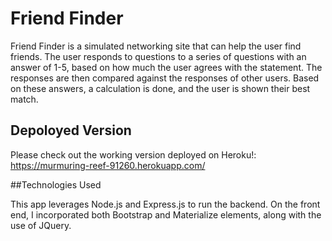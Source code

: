 # Friend Finder

Friend Finder is a simulated networking site that can help the user find friends. The user responds to questions to a series of questions with an answer of 1-5, based on how much the user agrees with the statement. The responses are then compared against the responses of other users. Based on these answers, a calculation is done, and the user is shown their best match. 

## Depoloyed Version

Please check out the working version deployed on Heroku!: https://murmuring-reef-91260.herokuapp.com/

##Technologies Used 

This app leverages Node.js and Express.js to run the backend. On the front end, I incorporated both Bootstrap and Materialize elements, along with the use of JQuery. 